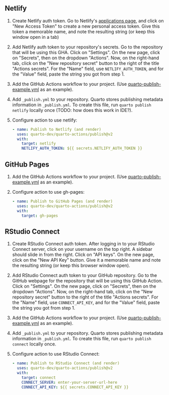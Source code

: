 ## Netlify 

1. Create Netlify auth token. Go to Netlify's [applications page](https://app.netlify.com/user/applications), and click on "New Access Token" to create a new personal access token.
Give this token a memorable name, and note the resulting string (or keep this window open in a tab)

2. Add Netlify auth token to your repository's secrets. Go to the repository that will be using this GHA. Click on "Settings". On the new page, click on "Secrets", then on the dropdown "Actions". Now, on the right-hand tab, click on the "New repository secret" button to the right of the title "Actions secrets". For the "Name" field, use `NETLIFY_AUTH_TOKEN`, and for the "Value" field, paste the string you got from step 1.

3. Add the GitHub Actions workflow to your project. (Use [quarto-publish-example.yml](https://github.com/quarto-dev/quarto-actions/blob/main/examples/quarto-publish-example.yml) as an example).

4. Add `_publish.yml` to your repository. Quarto stores publishing metadata information in `_publish.yml`. To create this file, run `quarto publish netlify` locally once (TODO: how does this work in IDE?).

5. Configure action to use netlify:
   
   ```yaml
   - name: Publish to Netlify (and render)
     uses: quarto-dev/quarto-actions/publish@v2
     with:
       target: netlify
       NETLIFY_AUTH_TOKEN: ${{ secrets.NETLIFY_AUTH_TOKEN }}
   ```

## GitHub Pages

1. Add the GitHub Actions workflow to your project. (Use [quarto-publish-example.yml](https://github.com/quarto-dev/quarto-actions/blob/main/examples/quarto-publish-example.yml) as an example).

2. Configure action to use gh-pages:

   ```yaml
   - name: Publish to GitHub Pages (and render)
     uses: quarto-dev/quarto-actions/publish@v2
     with:
       target: gh-pages
   ```

## RStudio Connect

1. Create RStudio Connect auth token.  After logging in to your RStudio Connect server, click on your username on the top right. A sidebar should slide in from the right. Click on "API keys". On the new page, click on the "New API Key" button. Give it a memorable name and note the resulting string (or keep this browser window open).

2. Add RStudio Connect auth token to your GitHub repository. Go to the GitHub webpage for the repository that will be using this GitHub Action. Click on "Settings". On the new page, click on "Secrets", then on the dropdown "Actions". Now, on the right-hand tab, click on the "New repository secret" button to the right of the title "Actions secrets". For the "Name" field, use `CONNECT_API_KEY`, and for the "Value" field, paste the string you got from step 1.

3. Add the GitHub Actions workflow to your project. (Use [quarto-publish-example.yml](https://github.com/quarto-dev/quarto-actions/blob/main/examples/quarto-publish-example.yml) as an example).

4. Add `_publish.yml` to your repository. Quarto stores publishing metadata information in `_publish.yml`. To create this file, run `quarto publish connect` locally once.

5. Configure action to use RStudio Connect:

   ```yaml
   - name: Publish to RStudio Connect (and render)
     uses: quarto-dev/quarto-actions/publish@v2
     with:
       target: connect
       CONNECT_SERVER: enter-your-server-url-here
       CONNECT_API_KEY: ${{ secrets.CONNECT_API_KEY }} 
   ```



